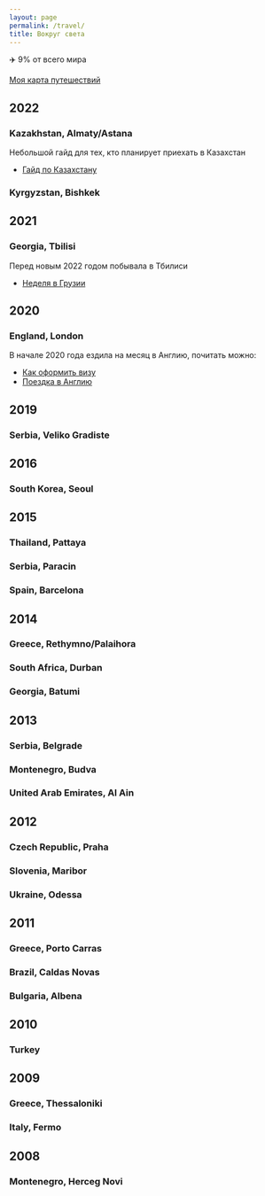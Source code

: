 ```yaml
---
layout: page
permalink: /travel/
title: Вокруг света
---
```


<aside>
✈️ 9% от всего мира
</aside>

[Моя карта путешествий](http://www.onetwotrip.com/ru/landings/map/vMxVX67Ds9kvK2re4etxKd)

## 2022
### Kazakhstan, Almaty/Astana
  Небольшой гайд для тех, кто планирует приехать в Казахстан 
  - [Гайд по Казахстану](http://keresm.ru/2022-05-02-kz/)

### Kyrgyzstan, Bishkek


## 2021
### Georgia, Tbilisi
  Перед новым 2022 годом побывала в Тбилиси
  - [Неделя в Грузии](http://keresm.ru/2022-03-27-Georgia/)

## 2020
### England, London 
  В начале 2020 года ездила на месяц в Англию, почитать можно:
  - [Как оформить визу](http://keresm.ru/2020-12-21-viza/)
  - [Поездка в Англию](http://keresm.ru/2020-04-06-uk/)


## 2019
### Serbia, Veliko Gradiste


## 2016
### South Korea, Seoul


## 2015
### Thailand, Pattaya
### Serbia, Paracin
### Spain, Barcelona


## 2014
### Greece, Rethymno/Palaihora
### South Africa, Durban
### Georgia, Batumi


## 2013
### Serbia, Belgrade
### Montenegro, Budva
### United Arab Emirates, Al Ain


## 2012
### Czech Republic, Praha
### Slovenia, Maribor
### Ukraine, Odessa


## 2011
### Greece, Porto Carras
### Brazil, Caldas Novas
### Bulgaria, Albena


## 2010
### Turkey 

## 2009
### Greece, Thessaloniki
### Italy, Fermo



## 2008
### Montenegro, Herceg Novi



